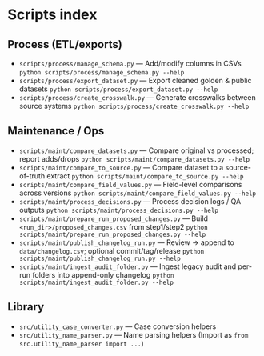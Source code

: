 # Scripts index

## Process (ETL/exports)
- `scripts/process/manage_schema.py` — Add/modify columns in CSVs
  `python scripts/process/manage_schema.py --help`
- `scripts/process/export_dataset.py` — Export cleaned golden & public datasets
  `python scripts/process/export_dataset.py --help`
- `scripts/process/create_crosswalk.py` — Generate crosswalks between source systems
  `python scripts/process/create_crosswalk.py --help`

## Maintenance / Ops
- `scripts/maint/compare_datasets.py` — Compare original vs processed; report adds/drops
  `python scripts/maint/compare_datasets.py --help`
- `scripts/maint/compare_to_source.py` — Compare dataset to a source-of-truth extract
  `python scripts/maint/compare_to_source.py --help`
- `scripts/maint/compare_field_values.py` — Field-level comparisons across versions
  `python scripts/maint/compare_field_values.py --help`
- `scripts/maint/process_decisions.py` — Process decision logs / QA outputs
  `python scripts/maint/process_decisions.py --help`
- `scripts/maint/prepare_run_proposed_changes.py` — Build `<run_dir>/proposed_changes.csv` from step1/step2
  `python scripts/maint/prepare_run_proposed_changes.py --help`
- `scripts/maint/publish_changelog_run.py` — Review → append to `data/changelog.csv`; optional commit/tag/release
  `python scripts/maint/publish_changelog_run.py --help`
- `scripts/maint/ingest_audit_folder.py` — Ingest legacy audit and per-run folders into append-only changelog
  `python scripts/maint/ingest_audit_folder.py --help`

## Library
- `src/utility_case_converter.py` — Case conversion helpers
- `src/utility_name_parser.py` — Name parsing helpers
(Import as `from src.utility_name_parser import ...`)
